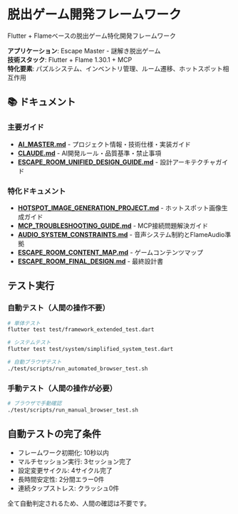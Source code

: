 # 脱出ゲーム開発フレームワーク

Flutter + Flameベースの脱出ゲーム特化開発フレームワーク

**アプリケーション**: Escape Master - 謎解き脱出ゲーム  
**技術スタック**: Flutter + Flame 1.30.1 + MCP  
**特化要素**: パズルシステム、インベントリ管理、ルーム遷移、ホットスポット相互作用

## 📚 ドキュメント

### 主要ガイド
- **[AI_MASTER.md](docs/AI_MASTER.md)** - プロジェクト情報・技術仕様・実装ガイド
- **[CLAUDE.md](docs/CLAUDE.md)** - AI開発ルール・品質基準・禁止事項
- **[ESCAPE_ROOM_UNIFIED_DESIGN_GUIDE.md](docs/ESCAPE_ROOM_UNIFIED_DESIGN_GUIDE.md)** - 設計アーキテクチャガイド

### 特化ドキュメント
- **[HOTSPOT_IMAGE_GENERATION_PROJECT.md](docs/HOTSPOT_IMAGE_GENERATION_PROJECT.md)** - ホットスポット画像生成ガイド
- **[MCP_TROUBLESHOOTING_GUIDE.md](docs/MCP_TROUBLESHOOTING_GUIDE.md)** - MCP接続問題解決ガイド
- **[AUDIO_SYSTEM_CONSTRAINTS.md](docs/AUDIO_SYSTEM_CONSTRAINTS.md)** - 音声システム制約とFlameAudio準拠
- **[ESCAPE_ROOM_CONTENT_MAP.md](docs/ESCAPE_ROOM_CONTENT_MAP.md)** - ゲームコンテンツマップ
- **[ESCAPE_ROOM_FINAL_DESIGN.md](docs/ESCAPE_ROOM_FINAL_DESIGN.md)** - 最終設計書

## テスト実行

### 自動テスト（人間の操作不要）
```bash
# 単体テスト
flutter test test/framework_extended_test.dart

# システムテスト  
flutter test test/system/simplified_system_test.dart

# 自動ブラウザテスト
./test/scripts/run_automated_browser_test.sh
```

### 手動テスト（人間の操作が必要）
```bash
# ブラウザで手動確認
./test/scripts/run_manual_browser_test.sh
```

## 自動テストの完了条件

- フレームワーク初期化: 10秒以内
- マルチセッション実行: 3セッション完了
- 設定変更サイクル: 4サイクル完了
- 長時間安定性: 2分間エラー0件
- 連続タップストレス: クラッシュ0件

全て自動判定されるため、人間の確認は不要です。